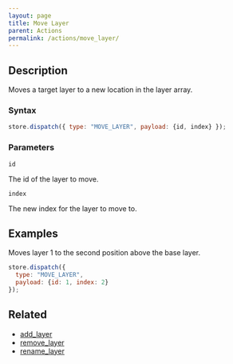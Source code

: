 ```yaml
---
layout: page
title: Move Layer
parent: Actions
permalink: /actions/move_layer/
---
```


## Description

Moves a target layer to a new location in the layer array.

### Syntax

```js
store.dispatch({ type: "MOVE_LAYER", payload: {id, index} });
```

### Parameters

`id`

The id of the layer to move.

`index`

The new index for the layer to move to.

## Examples

Moves layer 1 to the second position above the base layer.

```js
store.dispatch({
  type: "MOVE_LAYER",
  payload: {id: 1, index: 2}
});
```

## Related

- [add_layer](./add_layer.md)
- [remove_layer](./remove_layer.md)
- [rename_layer](./rename_layer.md)
